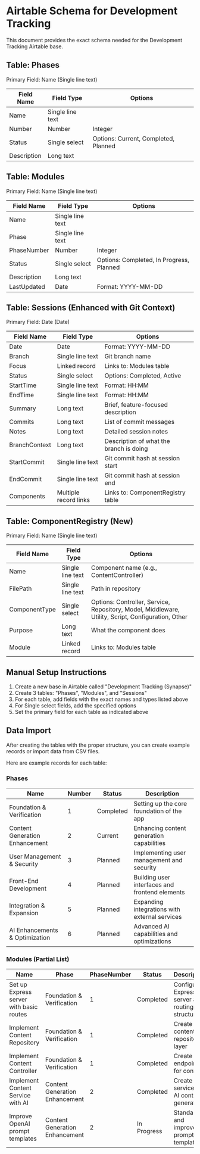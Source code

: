 # Airtable Schema for Development Tracking

This document provides the exact schema needed for the Development Tracking Airtable base.

## Table: Phases

Primary Field: Name (Single line text)

| Field Name    | Field Type         | Options                                  |
|---------------|--------------------|-----------------------------------------|
| Name          | Single line text   |                                         |
| Number        | Number             | Integer                                 |
| Status        | Single select      | Options: Current, Completed, Planned    |
| Description   | Long text          |                                         |

## Table: Modules

Primary Field: Name (Single line text)

| Field Name    | Field Type         | Options                                  |
|---------------|--------------------|-----------------------------------------|
| Name          | Single line text   |                                         |
| Phase         | Single line text   |                                         |
| PhaseNumber   | Number             | Integer                                 |
| Status        | Single select      | Options: Completed, In Progress, Planned|
| Description   | Long text          |                                         |
| LastUpdated   | Date               | Format: YYYY-MM-DD                      |

## Table: Sessions (Enhanced with Git Context)

Primary Field: Date (Date)

| Field Name      | Field Type           | Options                                  |
|-----------------|----------------------|-----------------------------------------|
| Date            | Date                 | Format: YYYY-MM-DD                      |
| Branch          | Single line text     | Git branch name                         |
| Focus           | Linked record        | Links to: Modules table                 |
| Status          | Single select        | Options: Completed, Active              |
| StartTime       | Single line text     | Format: HH:MM                           |
| EndTime         | Single line text     | Format: HH:MM                           |
| Summary         | Long text            | Brief, feature-focused description      |
| Commits         | Long text            | List of commit messages                 |
| Notes           | Long text            | Detailed session notes                  |
| BranchContext   | Long text            | Description of what the branch is doing |
| StartCommit     | Single line text     | Git commit hash at session start        |
| EndCommit       | Single line text     | Git commit hash at session end          |
| Components      | Multiple record links| Links to: ComponentRegistry table       |

## Table: ComponentRegistry (New)

Primary Field: Name (Single line text)

| Field Name    | Field Type         | Options                                  |
|---------------|--------------------|-----------------------------------------|
| Name          | Single line text   | Component name (e.g., ContentController)|
| FilePath      | Single line text   | Path in repository                      |
| ComponentType | Single select      | Options: Controller, Service, Repository, Model, Middleware, Utility, Script, Configuration, Other |
| Purpose       | Long text          | What the component does                 |
| Module        | Linked record      | Links to: Modules table                 |

## Manual Setup Instructions

1. Create a new base in Airtable called "Development Tracking (Synapse)"
2. Create 3 tables: "Phases", "Modules", and "Sessions"
3. For each table, add fields with the exact names and types listed above
4. For Single select fields, add the specified options
5. Set the primary field for each table as indicated above

## Data Import

After creating the tables with the proper structure, you can create example records or import data from CSV files.

Here are example records for each table:

### Phases

| Name                           | Number | Status    | Description                                    |
|--------------------------------|--------|-----------|------------------------------------------------|
| Foundation & Verification      | 1      | Completed | Setting up the core foundation of the app      |
| Content Generation Enhancement | 2      | Current   | Enhancing content generation capabilities      |
| User Management & Security     | 3      | Planned   | Implementing user management and security      |
| Front-End Development          | 4      | Planned   | Building user interfaces and frontend elements |
| Integration & Expansion        | 5      | Planned   | Expanding integrations with external services  |
| AI Enhancements & Optimization | 6      | Planned   | Advanced AI capabilities and optimizations     |

### Modules (Partial List)

| Name                                     | Phase                      | PhaseNumber | Status     | Description                                    | LastUpdated |
|------------------------------------------|----------------------------|-------------|------------|------------------------------------------------|-------------|
| Set up Express server with basic routes  | Foundation & Verification  | 1           | Completed  | Configure Express server and routing structure | 2025-03-15  |
| Implement Content Repository             | Foundation & Verification  | 1           | Completed  | Create content repository layer                | 2025-03-15  |
| Implement Content Controller             | Foundation & Verification  | 1           | Completed  | Create API endpoints for content               | 2025-03-15  |
| Implement Content Service with AI        | Content Generation Enhancement | 2      | Completed  | Create service for AI content generation       | 2025-03-15  |
| Improve OpenAI prompt templates          | Content Generation Enhancement | 2      | In Progress| Standardize and improve prompt templates      | 2025-03-15  |